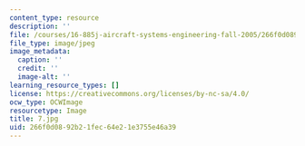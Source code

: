 ```yaml
---
content_type: resource
description: ''
file: /courses/16-885j-aircraft-systems-engineering-fall-2005/266f0d0892b21fec64e21e3755e46a39_7.jpg
file_type: image/jpeg
image_metadata:
  caption: ''
  credit: ''
  image-alt: ''
learning_resource_types: []
license: https://creativecommons.org/licenses/by-nc-sa/4.0/
ocw_type: OCWImage
resourcetype: Image
title: 7.jpg
uid: 266f0d08-92b2-1fec-64e2-1e3755e46a39
---
```

